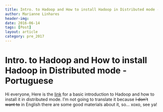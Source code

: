 ```yaml
---
title: Intro. to Hadoop and How to install Hadoop in Distributed mode - Portuguese
author: Marianne Linhares
header-img:
date: 2016-06-14
tags: [Post]
layout: article
category: pre_2017
---
```


# Intro. to Hadoop and How to install Hadoop in Distributed mode - Portuguese

Hi everyone, Here is the [link](https://mariannelinharesbr.wordpress.com/2016/06/14/introducao-ao-hadoop-instalando-hadoop-de-forma-distribuida) for a basic introduction to Hadoop and how to install it in
distributed mode. I’m not going to translate it because <del>I don't want to</del>
in English there are some good materials about it, so... xoxo, see ya!
